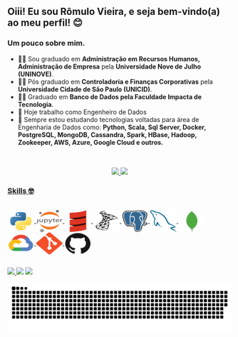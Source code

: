 ## Oiii! Eu sou Rômulo Vieira, e seja bem-vindo(a) ao meu perfil! 😊

### Um pouco sobre mim.

- 👨‍🎓 Sou graduado em **Administração em Recursos Humanos, Administração de Empresa** pela **Universidade Nove de Julho (UNINOVE)**.
- 👨‍🎓 Pós graduado em **Controladoria e Finanças Corporativas** pela **Universidade Cidade de São Paulo (UNICID)**.
- 👨‍🎓 Graduado em **Banco de Dados pela Faculdade Impacta de Tecnologia**.
- 🔭 Hoje trabalho como Engenheiro de Dados
- 🎯 Sempre estou estudando tecnologias voltadas para área de Engenharia de Dados como: **Python, Scala, Sql Server, Docker, PostgreSQL, MongoDB, Cassandra, Spark, HBase, Hadoop, Zookeeper, AWS, Azure, Google Cloud e outros.**

</br>
</br>

<div align="center">
  <a href="https://github.com/romulovieira777">
  <img height="180em" src="https://github-readme-stats.vercel.app/api?username=romulovieira777&show_icons=true&theme=dracula&include_all_commits=true&count_private=true"/>
  <img height="180em" src="https://github-readme-stats.vercel.app/api/top-langs/?username=romulovieira777&layout=compact&langs_count=7&theme=dracula"/>
</div>
 
 ### Skills :nerd_face:
 <div style="display: inline_block"><br>  
  <img align="center" alt="Romulo-Python"30" height="50" width="60" src="https://raw.githubusercontent.com/devicons/devicon/master/icons/python/python-original.svg">
  <img align="center" alt="Romulo-Jupyter"30" height="50" width="60" src="https://raw.githubusercontent.com/devicons/devicon/master/icons/jupyter/jupyter-original-wordmark.svg">
  <img align="center" alt="Romulo-Scala" height="50" width="60" src="https://raw.githubusercontent.com/devicons/devicon/master/icons/scala/scala-original.svg">
  <img align="center" alt="Romulo-Microsoft-SQL-Server" height="50" width="60" src="https://raw.githubusercontent.com/devicons/devicon/master/icons/microsoftsqlserver/microsoftsqlserver-plain.svg">
  <img align="center" alt="Romulo-Postgresql" height="50" width="60" src="https://raw.githubusercontent.com/devicons/devicon/master/icons/postgresql/postgresql-original.svg">
  <img align="center" alt="Romulo-MySQL" height="50" width="60" src="https://raw.githubusercontent.com/devicons/devicon/master/icons/mysql/mysql-original.svg">
  <img align="center" alt="Romulo-MongoDB" height="50" width="60" src="https://raw.githubusercontent.com/devicons/devicon/master/icons/mongodb/mongodb-plain.svg">
  <img align="center" alt="Romulo-GCP" height="50" width="60" src="https://raw.githubusercontent.com/devicons/devicon/master/icons/googlecloud/googlecloud-original.svg">
  <img align="center" alt="Romulo-Git" height="50" width="60" src="https://raw.githubusercontent.com/devicons/devicon/master/icons/git/git-original.svg">
  <img align="center" alt="Romulo-GitHub" height="50" width="60" src="https://raw.githubusercontent.com/devicons/devicon/master/icons/github/github-original.svg">
</div>

##

<div>
  <a href = "mailto:romulo.vieira777@gmail.com"><img src="https://img.shields.io/badge/-Gmail-%23333?style=for-the-badge&logo=gmail&logoColor=white>" target="_blank"</a>
  <a href="https://www.linkedin.com/in/r%C3%B4mulo-vieira-7789dds77/" target="_blank"><img src="https://img.shields.io/badge/-LinkedIn-%230077B5?style=for-the-badge&logo=linkedin&logoColor=white" target="_blank"></a>
  <a href = "https://github.com/romulovieira777"><img src="https://img.shields.io/badge/GitHub-100000?style=for-the-badge&logo=github&logoColor=white>" target="_blank"</a>
</div>
 
![Snake animation](https://github.com/romulovieira777/romulovieira777/blob/output/github-contribution-grid-snake.svg)
